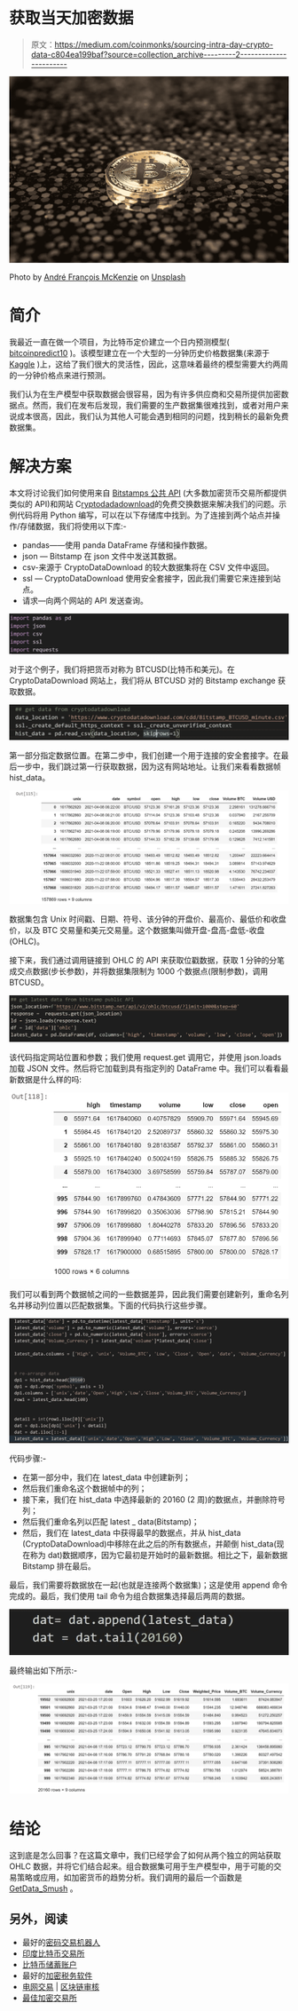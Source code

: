 # 获取当天加密数据

> 原文：<https://medium.com/coinmonks/sourcing-intra-day-crypto-data-c804ea199baf?source=collection_archive---------2----------------------->

![](img/fa5274395acb588b21fc1a79309d8a46.png)

Photo by [André François McKenzie](https://unsplash.com/@silverhousehd?utm_source=unsplash&utm_medium=referral&utm_content=creditCopyText) on [Unsplash](https://unsplash.com/s/photos/cryptocurrency?utm_source=unsplash&utm_medium=referral&utm_content=creditCopyText)

# **简介**

我最近一直在做一个项目，为比特币定价建立一个日内预测模型( [bitcoinpredict10](https://aws.amazon.com/marketplace/pp/prodview-4upbyugt7qm62?qid=1617890746600&sr=0-1&ref_=srh_res_product_title) )。该模型建立在一个大型的一分钟历史价格数据集(来源于 [Kaggle](https://www.kaggle.com/datasets?search=crypto) )上，这给了我们很大的灵活性，因此，这意味着最终的模型需要大约两周的一分钟价格点来进行预测。

我们认为在生产模型中获取数据会很容易，因为有许多供应商和交易所提供加密数据点。然而，我们在发布后发现，我们需要的生产数据集很难找到，或者对用户来说成本很高，因此，我们认为其他人可能会遇到相同的问题，找到稍长的最新免费数据集。

# 解决方案

本文将讨论我们如何使用来自 [Bitstamps 公共 API](https://www.bitstamp.net/api/) (大多数加密货币交易所都提供类似的 API)和网站 C[ryptodadadownload](https://www.cryptodatadownload.com/data/)的免费交换数据来解决我们的问题。示例代码将用 Python 编写，可以在以下存储库中找到。为了连接到两个站点并操作/存储数据，我们将使用以下库:-

*   pandas——使用 panda DataFrame 存储和操作数据。
*   json — Bitstamp 在 json 文件中发送其数据。
*   csv-来源于 CryptoDataDownload 的较大数据集将在 CSV 文件中返回。
*   ssl — CryptoDataDownload 使用安全套接字，因此我们需要它来连接到站点。
*   请求—向两个网站的 API 发送查询。

![](img/6dd9522becf6769bcefbec256b26005b.png)

对于这个例子，我们将把货币对称为 BTCUSD(比特币和美元)。在 CryptoDataDownload 网站上，我们将从 BTCUSD 对的 Bitstamp exchange 获取数据。

![](img/2b5879d300a5a39a35019f8625d6aa7d.png)

第一部分指定数据位置。在第二步中，我们创建一个用于连接的安全套接字。在最后一步中，我们跳过第一行获取数据，因为这有网站地址。让我们来看看数据帧 hist_data。

![](img/2b7a08cd10e271457305ee85b648f860.png)

数据集包含 Unix 时间戳、日期、符号、该分钟的开盘价、最高价、最低价和收盘价，以及 BTC 交易量和美元交易量。这个数据集叫做开盘-盘高-盘低-收盘(OHLC)。

接下来，我们通过调用链接到 OHLC 的 API 来获取位戳数据，获取 1 分钟的分笔成交点数据(步长参数)，并将数据集限制为 1000 个数据点(限制参数)，调用 BTCUSD。

![](img/a50d2a4d4bdd9a7c40a769a05ac75f12.png)

该代码指定网站位置和参数；我们使用 request.get 调用它，并使用 json.loads 加载 JSON 文件。然后将它加载到具有指定列的 DataFrame 中。我们可以看看最新数据是什么样的吗:

![](img/37089b0b440cab1fdc22c6a096e7af4f.png)

我们可以看到两个数据帧之间的一些数据差异，因此我们需要创建新列，重命名列名并移动列位置以匹配数据集。下面的代码执行这些步骤。

![](img/91312e499de4a7be29eaf345627e5aa2.png)

代码步骤:-

*   在第一部分中，我们在 latest_data 中创建新列；
*   然后我们重命名这个数据帧中的列；
*   接下来，我们在 hist_data 中选择最新的 20160 (2 周)的数据点，并删除符号列；
*   然后我们重命名列以匹配 latest _ data(Bitstamp)；
*   然后，我们在 latest_data 中获得最早的数据点，并从 hist_data (CryptoDataDownload)中移除在此之后的所有数据点，并颠倒 hist_data(现在称为 dat)数据顺序，因为它最初是开始时的最新数据。相比之下，最新数据 Bitstamp 排在最后。

最后，我们需要将数据放在一起(也就是连接两个数据集)；这是使用 append 命令完成的。最后，我们使用 tail 命令为组合数据集选择最后两周的数据。

![](img/a24cea4718dfb342387e06e1aa5db8cc.png)

最终输出如下所示:-

![](img/2348cd00d21ccf36c79b11ae284a8228.png)

# 结论

这到底是怎么回事？在这篇文章中，我们已经学会了如何从两个独立的网站获取 OHLC 数据，并将它们结合起来。组合数据集可用于生产模型中，用于可能的交易策略或应用，如加密货币的趋势分析。我们调用的最后一个函数是 [GetData_Smush](https://github.com/llama-analytics/GetDataSmush/blob/main/GetData.py) 。

## 另外，阅读

*   最好的[密码交易机器人](/coinmonks/crypto-trading-bot-c2ffce8acb2a)
*   [印度比特币交易所](/coinmonks/bitcoin-exchange-in-india-7f1fe79715c9)
*   [比特币储蓄账户](/coinmonks/bitcoin-savings-account-e65b13f92451)
*   最好的[加密税务软件](/coinmonks/best-crypto-tax-tool-for-my-money-72d4b430816b)
*   [电网交易](https://blog.coincodecap.com/grid-trading) | [区块链审核](/coinmonks/blockfi-review-53096053c097)
*   [最佳加密交易所](/coinmonks/crypto-exchange-dd2f9d6f3769)